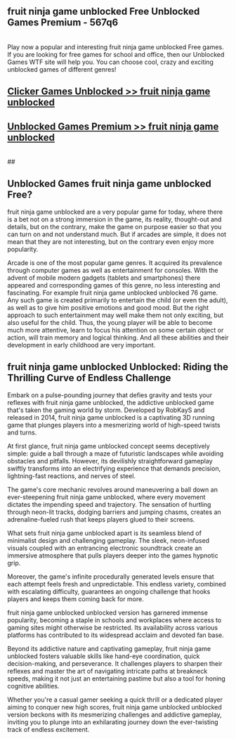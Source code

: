 ## fruit ninja game unblocked Free Unblocked Games Premium - 567q6 <br>
<br>
Play now a popular and interesting fruit ninja game unblocked Free games. If you are looking for free games for school and office, then our Unblocked Games WTF site will help you. You can choose cool, crazy and exciting unblocked games of different genres!


##  [Clicker Games Unblocked >> fruit ninja game unblocked](http://freeplayer.one?title=fruit_ninja_game_unblocked&ref=05)

##  [Unblocked Games Premium >> fruit ninja game unblocked](http://freeplayer.one?title=fruit_ninja_game_unblocked&ref=05)
  <br>
  ##



## Unblocked Games fruit ninja game unblocked Free?

fruit ninja game unblocked are a very popular game for today, where there is a bet not on a strong immersion in the game, its reality, thought-out and details, but on the contrary, make the game on purpose easier so that you can turn on and not understand much. But if arcades are simple, it does not mean that they are not interesting, but on the contrary even enjoy more popularity.

Arcade is one of the most popular game genres. It acquired its prevalence through computer games as well as entertainment for consoles. With the advent of mobile modern gadgets (tablets and smartphones) there appeared and corresponding games of this genre, no less interesting and fascinating. For example fruit ninja game unblocked unblocked 76 game. Any such game is created primarily to entertain the child (or even the adult), as well as to give him positive emotions and good mood. But the right approach to such entertainment may well make them not only exciting, but also useful for the child. Thus, the young player will be able to become much more attentive, learn to focus his attention on some certain object or action, will train memory and logical thinking. And all these abilities and their development in early childhood are very important.

##  fruit ninja game unblocked Unblocked: Riding the Thrilling Curve of Endless Challenge

Embark on a pulse-pounding journey that defies gravity and tests your reflexes with fruit ninja game unblocked, the addictive unblocked game that's taken the gaming world by storm. Developed by RobKayS and released in 2014, fruit ninja game unblocked is a captivating 3D running game that plunges players into a mesmerizing world of high-speed twists and turns.

At first glance, fruit ninja game unblocked concept seems deceptively simple: guide a ball through a maze of futuristic landscapes while avoiding obstacles and pitfalls. However, its devilishly straightforward gameplay swiftly transforms into an electrifying experience that demands precision, lightning-fast reactions, and nerves of steel.

The game's core mechanic revolves around maneuvering a ball down an ever-steepening fruit ninja game unblocked, where every movement dictates the impending speed and trajectory. The sensation of hurtling through neon-lit tracks, dodging barriers and jumping chasms, creates an adrenaline-fueled rush that keeps players glued to their screens.

What sets fruit ninja game unblocked apart is its seamless blend of minimalist design and challenging gameplay. The sleek, neon-infused visuals coupled with an entrancing electronic soundtrack create an immersive atmosphere that pulls players deeper into the games hypnotic grip.

Moreover, the game's infinite procedurally generated levels ensure that each attempt feels fresh and unpredictable. This endless variety, combined with escalating difficulty, guarantees an ongoing challenge that hooks players and keeps them coming back for more.

fruit ninja game unblocked unblocked version has garnered immense popularity, becoming a staple in schools and workplaces where access to gaming sites might otherwise be restricted. Its availability across various platforms has contributed to its widespread acclaim and devoted fan base.

Beyond its addictive nature and captivating gameplay, fruit ninja game unblocked fosters valuable skills like hand-eye coordination, quick decision-making, and perseverance. It challenges players to sharpen their reflexes and master the art of navigating intricate paths at breakneck speeds, making it not just an entertaining pastime but also a tool for honing cognitive abilities.

Whether you're a casual gamer seeking a quick thrill or a dedicated player aiming to conquer new high scores, fruit ninja game unblocked unblocked version beckons with its mesmerizing challenges and addictive gameplay, inviting you to plunge into an exhilarating journey down the ever-twisting track of endless excitement.